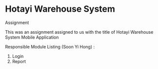 # Hotayi Warehouse System
Assignment

This was an assignment assigned to us with the title of Hotayi Warehouse System Mobile Application

Responsible Module Listing (Soon Yi Hong) :

1. Login
2. Report
